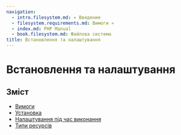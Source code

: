 ```yaml
---
navigation:
  - intro.filesystem.md: « Введение
  - filesystem.requirements.md: Вимоги »
  - index.md: PHP Manual
  - book.filesystem.md: Файлова система
title: Встановлення та налаштування
---
```

# Встановлення та налаштування

## Зміст

-   [Вимоги](filesystem.requirements.md)
-   [Установка](filesystem.installation.md)
-   [Налаштування під час виконання](filesystem.configuration.md)
-   [Типи ресурсів](filesystem.resources.md)

